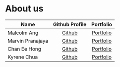 # About us

Name            |               Github Profile                | Portfolio 
-----------------|:-------------------------------------------:|:---------:
Malcolm Ang     | [Github](https://github.com/malcolmang)     | [Portfolio](team/malcolmang.md)
Marvin Pranajaya |  [Github](https://github.com/pipipipi2002)  | [Portfolio](team/pipipipi2002.md)
Chan Ee Hong    |        [Github](https://github.com/)        | [Portfolio](team/eehongchan.md)
Kyrene Chua     |        [Github](https://github.com/)        | [Portfolio](team/kyrenechua.md)
